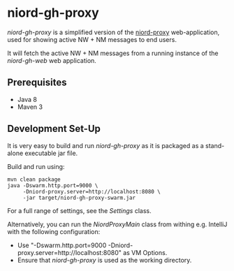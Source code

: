 # niord-gh-proxy

*niord-gh-proxy* is a simplified version of the [niord-proxy](https://github.com/NiordOrg/niord-proxy)
web-application, used for showing active NW + NM messages to end users.

It will fetch the active NW + NM messages from a running instance of the *niord-gh-web* web
application.

## Prerequisites

* Java 8
* Maven 3

## Development Set-Up

It is very easy to build and run *niord-gh-proxy* as it is packaged as a stand-alone executable
jar file.

Build and run using:

    mvn clean package
    java -Dswarm.http.port=9000 \
         -Dniord-proxy.server=http://localhost:8080 \
         -jar target/niord-gh-proxy-swarm.jar

For a full range of settings, see the *Settings* class.

Alternatively, you can run the *NiordProxyMain* class from withing e.g. IntelliJ with the
following configuration:
* Use "-Dswarm.http.port=9000 -Dniord-proxy.server=http://localhost:8080" as VM Options.
* Ensure that *niord-gh-proxy* is used as the working directory.

